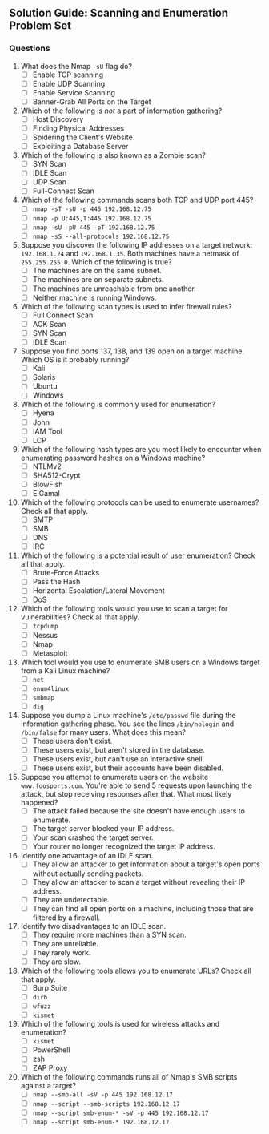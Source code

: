 ## Solution Guide: Scanning and Enumeration Problem Set

### Questions

1. What does the Nmap `-sU` flag do?
    - [ ] Enable TCP scanning
    - [ ] Enable UDP Scanning
    - [ ] Enable Service Scanning
    - [ ] Banner-Grab All Ports on the Target

2. Which of the following is _not_ a part of information gathering?
    - [ ] Host Discovery
    - [ ] Finding Physical Addresses
    - [ ] Spidering the Client's Website
    - [ ] Exploiting a Database Server

3. Which of the following is also known as a Zombie scan?
    - [ ] SYN Scan
    - [ ] IDLE Scan
    - [ ] UDP Scan
    - [ ] Full-Connect Scan

4. Which of the following commands scans both TCP and UDP port 445?
    - [ ] `nmap -sT -sU -p 445 192.168.12.75`
    - [ ] `nmap -p U:445,T:445 192.168.12.75`
    - [ ] `nmap -sU -pU 445 -pT 192.168.12.75 `
    - [ ] `nmap -sS --all-protocols 192.168.12.75 `

5. Suppose you discover the following IP addresses on a target network: `192.168.1.24` and `192.168.1.35`. Both machines have a netmask of `255.255.255.0`. Which of the following is true?
    - [ ] The machines are on the same subnet.
    - [ ] The machines are on separate subnets.
    - [ ] The machines are unreachable from one another.
    - [ ] Neither machine is running Windows.

6. Which of the following scan types is used to infer firewall rules?
    - [ ] Full Connect Scan
    - [ ] ACK Scan
    - [ ] SYN Scan
    - [ ] IDLE Scan

7. Suppose you find ports 137, 138, and 139 open on a target machine. Which OS is it probably running?
    - [ ] Kali
    - [ ] Solaris
    - [ ] Ubuntu
    - [ ] Windows

8. Which of the following is commonly used for enumeration?
    - [ ] Hyena
    - [ ] John
    - [ ] IAM Tool
    - [ ] LCP

9. Which of the following hash types are you most likely to encounter when enumerating password hashes on a Windows machine?
    - [ ] NTLMv2
    - [ ] SHA512-Crypt
    - [ ] BlowFish
    - [ ] ElGamal

10. Which of the following protocols can be used to enumerate usernames? Check all that apply.
    - [ ] SMTP
    - [ ] SMB
    - [ ] DNS
    - [ ] IRC

11. Which of the following is a potential result of user enumeration? Check all that apply.
    - [ ] Brute-Force Attacks
    - [ ] Pass the Hash
    - [ ] Horizontal Escalation/Lateral Movement
    - [ ] DoS

12. Which of the following tools would you use to scan a target for vulnerabilities? Check all that apply.
    - [ ] `tcpdump`
    - [ ] Nessus
    - [ ] Nmap
    - [ ] Metasploit

13. Which tool would you use to enumerate SMB users on a Windows target from a Kali Linux machine?
    - [ ] `net`
    - [ ] `enum4linux`
    - [ ] `smbmap`
    - [ ] `dig`

14. Suppose you dump a Linux machine's `/etc/passwd` file during the information gathering phase. You see the lines `/bin/nologin` and `/bin/false` for many users. What does this mean?
    - [ ] These users don't exist.
    - [ ] These users exist, but aren't stored in the database.
    - [ ] These users exist, but can't use an interactive shell.
    - [ ] These users exist, but their accounts have been disabled.

15. Suppose you attempt to enumerate users on the website `www.foosports.com`. You're able to send 5 requests upon launching the attack, but stop receiving responses after that. What most likely happened?
    - [ ] The attack failed because the site doesn't have enough users to enumerate.
    - [ ] The target server blocked your IP address.
    - [ ] Your scan crashed the target server.
    - [ ] Your router no longer recognized the target IP address. 

16. Identify one advantage of an IDLE scan.
    - [ ] They allow an attacker to get information about a target's open ports without actually sending packets.
    - [ ] They allow an attacker to scan a target without revealing their IP address.
    - [ ] They are undetectable.
    - [ ] They can find all open ports on a machine, including those that are filtered by a firewall.

17. Identify two disadvantages to an IDLE scan.
    - [ ] They require more machines than a SYN scan.
    - [ ] They are unreliable.
    - [ ] They rarely work.
    - [ ] They are slow.

18. Which of the following tools allows you to enumerate URLs? Check all that apply.
    - [ ] Burp Suite
    - [ ] `dirb`
    - [ ] `wfuzz`
    - [ ] `kismet`

19. Which of the following tools is used for wireless attacks and enumeration?
    - [ ] `kismet`
    - [ ] PowerShell
    - [ ] zsh
    - [ ] ZAP Proxy

20. Which of the following commands runs all of Nmap's SMB scripts against a target?
    - [ ] `nmap --smb-all -sV -p 445 192.168.12.17`
    - [ ] `nmap --script --smb-scripts 192.168.12.17`
    - [ ] `nmap --script smb-enum-* -sV -p 445 192.168.12.17`
    - [ ] `nmap --script smb-enum-* 192.168.12.17`